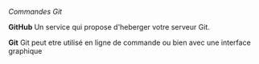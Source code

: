 *Commandes Git*

**GitHub**
Un service qui propose d'heberger votre serveur Git.

**Git**
Git peut etre utilisé en ligne de commande ou bien avec une interface graphique